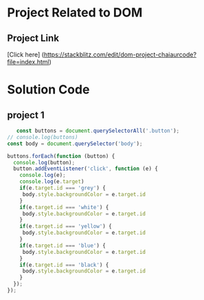 # Project Related to DOM

## Project Link
[Click here] (https://stackblitz.com/edit/dom-project-chaiaurcode?file=index.html)

# Solution Code
## project 1

``` Javascript
   const buttons = document.querySelectorAll('.button');
// console.log(buttons)
const body = document.querySelector('body');

buttons.forEach(function (button) {
  console.log(button);
  button.addEventListener('click', function (e) {
    console.log(e);
    console.log(e.target)
    if(e.target.id === 'grey') {
     body.style.backgroundColor = e.target.id 
    }
    if(e.target.id === 'white') {
     body.style.backgroundColor = e.target.id 
    }
    if(e.target.id === 'yellow') {
     body.style.backgroundColor = e.target.id 
    }
    if(e.target.id === 'blue') {
     body.style.backgroundColor = e.target.id 
    }
    if(e.target.id === 'black') {
     body.style.backgroundColor = e.target.id 
    }
  });
});
```